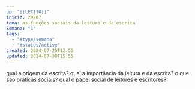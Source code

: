 ```yaml
---
up: "[[LET110]]"
inicio: 29/07
tema: as funções sociais da leitura e da escrita
Semana: "1"
tags:
  - "#type/semana"
  - "#status/active"
created: 2024-07-25T12:55
updated: 2024-07-30T15:55
---
```

qual a origem da escrita?
qual a importância da leitura e da escrita?
o que são práticas sociais?
	qual o papel social de leitores e escritores?
